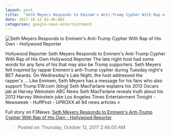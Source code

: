 ```yaml
---
layout: post
title:  "Seth Meyers Responds to Eminem's Anti-Trump Cypher With Rap of His Own - Hollywood Reporter"
date: 2017-10-12 02:46:00Z
categories: google-news-entertaintment
---
```


![Seth Meyers Responds to Eminem's Anti-Trump Cypher With Rap of His Own - Hollywood Reporter](http://cdn2.thr.com/sites/default/files/2017/10/late_night_with_seth_meyers_eminem.jpg)

Hollywood Reporter Seth Meyers Responds to Eminem's Anti-Trump Cypher With Rap of His Own Hollywood Reporter The late night host had some words for any fans of his that may also be Trump supporters. Seth Meyers felt inspired by rapper Eminem's anti-Trump cypher during Tuesday night's BET Awards. On Wednesday's Late Night, the host addressed the rapper's ... Like Eminem, Seth Meyers has a message for his fans who also support Trump EW.com (blog) Seth MacFarlane explains his 2013 Oscars jab at Harvey Weinstein ABC News Seth MacFarlane reveals truth about his 2013 Harvey Weinstein joke Los Angeles Times Entertainment Tonight - Newsweek - HuffPost - UPROXX all 94 news articles »


Full story on F3News: [Seth Meyers Responds to Eminem's Anti-Trump Cypher With Rap of His Own - Hollywood Reporter](http://www.f3nws.com/n/AaCXfB)

> Posted on: Thursday, October 12, 2017 2:46:00 AM
